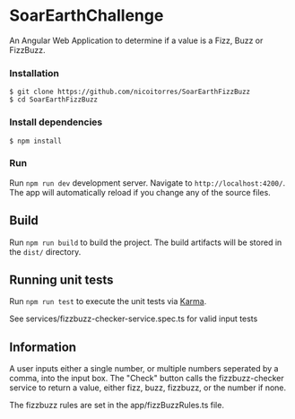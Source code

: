 # SoarEarthChallenge

An Angular Web Application to determine if a value is a Fizz, Buzz or FizzBuzz.

### Installation

```
$ git clone https://github.com/nicoitorres/SoarEarthFizzBuzz
$ cd SoarEarthFizzBuzz
```

### Install dependencies

```
$ npm install
```

### Run

Run `npm run dev` development server. Navigate to `http://localhost:4200/`. The app will automatically reload if you change any of the source files.

## Build

Run `npm run build` to build the project. The build artifacts will be stored in the `dist/` directory.

## Running unit tests

Run `npm run test` to execute the unit tests via [Karma](https://karma-runner.github.io).

See services/fizzbuzz-checker-service.spec.ts for valid input tests

## Information

A user inputs either a single number, or multiple numbers seperated by a comma, into the input box. The "Check" button calls the fizzbuzz-checker service to return a value, either fizz, buzz, fizzbuzz, or the number if none.

The fizzbuzz rules are set in the app/fizzBuzzRules.ts file.


